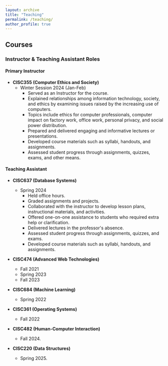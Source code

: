 ```yaml
---
layout: archive
title: "Teaching"
permalink: /teaching/
author_profile: true
---
```


## Courses  

### Instructor & Teaching Assistant Roles  

#### **Primary Instructor**  
  * **CISC355 (Computer Ethics and Society)**  
     * Winter Session 2024 (Jan-Feb)  
        * Served as an Instructor for the course.  
        * Explained relationships among information technology, society, and ethics by examining issues raised by the increasing use of computers.  
        * Topics include ethics for computer professionals, computer impact on factory work, office work, personal privacy, and social power distribution.  
        * Prepared and delivered engaging and informative lectures or presentations.  
        * Developed course materials such as syllabi, handouts, and assignments.  
        * Assessed student progress through assignments, quizzes, exams, and other means.  

#### **Teaching Assistant**  
  * **CISC637 (Database Systems)**  
     * Spring 2024  
        * Held office hours.  
        * Graded assignments and projects.  
        * Collaborated with the instructor to develop lesson plans, instructional materials, and activities.  
        * Offered one-on-one assistance to students who required extra help or clarification.  
        * Delivered lectures in the professor's absence.  
        * Assessed student progress through assignments, quizzes, and exams.  
        * Developed course materials such as syllabi, handouts, and assignments.  

  * **CISC474 (Advanced Web Technologies)**  
     * Fall 2021  
     * Spring 2023  
     * Fall 2023  

  * **CISC684 (Machine Learning)**  
     * Spring 2022    

  * **CISC361 (Operating Systems)**  
     * Fall 2022  

  * **CISC482 (Human-Computer Interaction)**  
     * Fall 2024.  

  * **CISC220 (Data Structures)**  
     * Spring 2025.  
